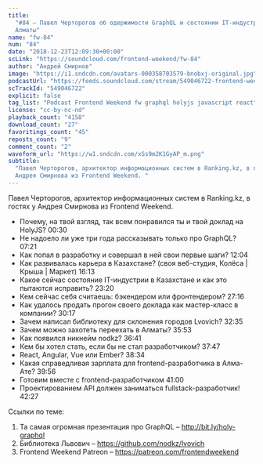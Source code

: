 ```yaml
---
title:
  "#84 – Павел Черторогов об одержимости GraphQL и состоянии IT-индустрии в
  Алматы"
name: "fw-84"
num: "84"
date: "2018-12-23T12:09:30+00:00"
scLink: "https://soundcloud.com/frontend-weekend/fw-84"
author: "Андрей Смирнов"
image: "https://i1.sndcdn.com/avatars-000358703579-bnobxj-original.jpg"
podcastUrl: "https://feeds.soundcloud.com/stream/549046722-frontend-weekend-fw-84.m4a"
scTrackId: "549046722"
explicit: false
tag_list: "Podcast Frontend Weekend fw graphql holyjs javascript react"
license: "cc-by-nc-nd"
playback_count: "4158"
download_count: "27"
favoritings_count: "45"
reposts_count: "9"
comment_count: "2"
waveform_url: "https://w1.sndcdn.com/xSs9m2K1GyAP_m.png"
subtitle:
  "Павел Черторогов, архитектор информационных систем в Ranking.kz, в гостях у
  Андрея Смирнова из Frontend Weekend. "
---
```


Павел Черторогов, архитектор информационных систем в Ranking.kz, в гостях у
Андрея Смирнова из Frontend Weekend.

- Почему, на твой взгляд, так всем понравился ты и твой доклад на HolyJS?
  <timecode sec="30">00:30</timecode>
- Не надоело ли уже три года рассказывать только про GraphQL?
  <timecode sec="441">07:21</timecode>
- Как попал в разработку и совершал в ней свои первые шаги?
  <timecode sec="724">12:04</timecode>
- Как развивалась карьера в Казахстане? (своя веб-студия, Колёса | Крыша |
  Маркет) <timecode sec="973">16:13</timecode>
- Какое сейчас состояние IT-индустрии в Казахстане и как это пытаются исправить?
  <timecode sec="1400">23:20</timecode>
- Кем сейчас себя считаешь: бэкендером или фронтендером?
  <timecode sec="1636">27:16</timecode>
- Как удалось продать прогон своего доклада как мастер-класс в компании?
  <timecode sec="1817">30:17</timecode>
- Зачем написал библиотеку для склонения городов Lvovich?
  <timecode sec="1955">32:35</timecode>
- Зачем можно захотеть переехать в Алматы? <timecode sec="2153">35:53</timecode>
- Как появился никнейм nodkz? <timecode sec="2201">36:41</timecode>
- Кем бы хотел стать, если бы не стал разработчиком?
  <timecode sec="2267">37:47</timecode>
- React, Angular, Vue или Ember? <timecode sec="2314">38:34</timecode>
- Какая справедливая зарплата для frontend-разработчика в Алма-Ате?
  <timecode sec="2396">39:56</timecode>
- Готовим вместе с frontend-разработчиком <timecode sec="2460">41:00</timecode>
- Проектированием API должен заниматься fullstack-разработчик!
  <timecode sec="2547">42:27</timecode>

Ссылки по теме:

1. Та самая огромная презентация про GraphQL – <http://bit.ly/holy-graphql>
2. Библиотека Львович – <https://github.com/nodkz/lvovich>
3. Frontend Weekend Patreon – <https://patreon.com/frontendweekend>
